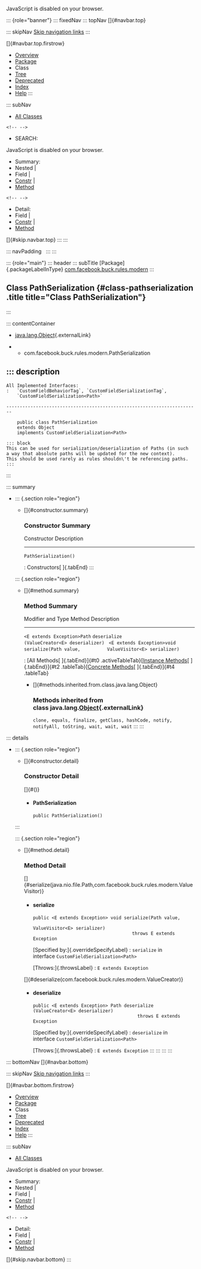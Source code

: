 <div>

JavaScript is disabled on your browser.

</div>

::: {role="banner"}
::: fixedNav
::: topNav
[]{#navbar.top}

::: skipNav
[Skip navigation links](#skip.navbar.top "Skip navigation links")
:::

[]{#navbar.top.firstrow}

-   [Overview](../../../../../index.html)
-   [Package](package-summary.html)
-   Class
-   [Tree](package-tree.html)
-   [Deprecated](../../../../../deprecated-list.html)
-   [Index](../../../../../index-all.html)
-   [Help](../../../../../help-doc.html)
:::

::: subNav
-   [All Classes](../../../../../allclasses.html)

```{=html}
<!-- -->
```
-   SEARCH:

<div>

<div>

JavaScript is disabled on your browser.

</div>

</div>

<div>

-   Summary: 
-   Nested \| 
-   Field \| 
-   [Constr](#constructor.summary) \| 
-   [Method](#method.summary)

```{=html}
<!-- -->
```
-   Detail: 
-   Field \| 
-   [Constr](#constructor.detail) \| 
-   [Method](#method.detail)

</div>

[]{#skip.navbar.top}
:::
:::

::: navPadding
 
:::
:::

::: {role="main"}
::: header
::: subTitle
[Package]{.packageLabelInType} [com.facebook.buck.rules.modern](package-summary.html)
:::

## Class PathSerialization {#class-pathserialization .title title="Class PathSerialization"}
:::

::: contentContainer
-   [java.lang.Object](http://docs.oracle.com/javase/7/docs/api/java/lang/Object.html?is-external=true "class or interface in java.lang"){.externalLink}

-   -   com.facebook.buck.rules.modern.PathSerialization

::: description
-   

    All Implemented Interfaces:
    :   `CustomFieldBehaviorTag`, `CustomFieldSerializationTag`,
        `CustomFieldSerialization<Path>`

    ------------------------------------------------------------------------

        public class PathSerialization
        extends Object
        implements CustomFieldSerialization<Path>

    ::: block
    This can be used for serialization/deserialization of Paths (in such
    a way that absolute paths will be updated for the new context).
    This should be used rarely as rules shouldn\'t be referencing paths.
    :::
:::

::: summary
-   ::: {.section role="region"}
    -   []{#constructor.summary}

        ### Constructor Summary

          Constructor             Description
          ----------------------- -------------
          `PathSerialization()`    

          : Constructors[ ]{.tabEnd}
    :::

    ::: {.section role="region"}
    -   []{#method.summary}

        ### Method Summary

          Modifier and Type             Method                                                         Description
          ----------------------------- -------------------------------------------------------------- -------------
          `<E extends Exception>Path`   `deserialize​(ValueCreator<E> deserializer)`                     
          `<E extends Exception>void`   `serialize​(Path value,          ValueVisitor<E> serializer)`    

          : [All Methods[ ]{.tabEnd}]{#t0 .activeTableTab}[[Instance
          Methods](javascript:show(2);)[ ]{.tabEnd}]{#t2
          .tableTab}[[Concrete
          Methods](javascript:show(8);)[ ]{.tabEnd}]{#t4 .tableTab}

        -   []{#methods.inherited.from.class.java.lang.Object}

            ### Methods inherited from class java.lang.[Object](http://docs.oracle.com/javase/7/docs/api/java/lang/Object.html?is-external=true "class or interface in java.lang"){.externalLink}

            `clone, equals, finalize, getClass, hashCode, notify, notifyAll, toString, wait, wait, wait`
    :::
:::

::: details
-   ::: {.section role="region"}
    -   []{#constructor.detail}

        ### Constructor Detail

        []{#<init>()}

        -   #### PathSerialization

                public PathSerialization()
    :::

    ::: {.section role="region"}
    -   []{#method.detail}

        ### Method Detail

        []{#serialize(java.nio.file.Path,com.facebook.buck.rules.modern.ValueVisitor)}

        -   #### serialize

            ``` methodSignature
            public <E extends Exception> void serialize​(Path value,
                                                        ValueVisitor<E> serializer)
                                                 throws E extends Exception
            ```

            [Specified by:]{.overrideSpecifyLabel}
            :   `serialize` in
                interface `CustomFieldSerialization<Path>`

            [Throws:]{.throwsLabel}
            :   `E extends Exception`

        []{#deserialize(com.facebook.buck.rules.modern.ValueCreator)}

        -   #### deserialize

            ``` methodSignature
            public <E extends Exception> Path deserialize​(ValueCreator<E> deserializer)
                                                   throws E extends Exception
            ```

            [Specified by:]{.overrideSpecifyLabel}
            :   `deserialize` in
                interface `CustomFieldSerialization<Path>`

            [Throws:]{.throwsLabel}
            :   `E extends Exception`
    :::
:::
:::
:::

::: bottomNav
[]{#navbar.bottom}

::: skipNav
[Skip navigation links](#skip.navbar.bottom "Skip navigation links")
:::

[]{#navbar.bottom.firstrow}

-   [Overview](../../../../../index.html)
-   [Package](package-summary.html)
-   Class
-   [Tree](package-tree.html)
-   [Deprecated](../../../../../deprecated-list.html)
-   [Index](../../../../../index-all.html)
-   [Help](../../../../../help-doc.html)
:::

::: subNav
-   [All Classes](../../../../../allclasses.html)

<div>

<div>

JavaScript is disabled on your browser.

</div>

</div>

<div>

-   Summary: 
-   Nested \| 
-   Field \| 
-   [Constr](#constructor.summary) \| 
-   [Method](#method.summary)

```{=html}
<!-- -->
```
-   Detail: 
-   Field \| 
-   [Constr](#constructor.detail) \| 
-   [Method](#method.detail)

</div>

[]{#skip.navbar.bottom}
:::
